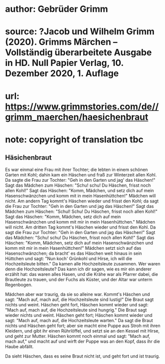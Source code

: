 # author: Gebrüder Grimm
# source: ?Jacob und Wilhelm Grimm (2020). Grimms Märchen – Vollständig überarbeitete Ausgabe in HD. Null Papier Verlag, 10. Dezember 2020, 1. Auflage
# url: https://www.grimmstories.com/de//grimm_maerchen/haesichenbraut
# note: copyright of translation tbc

## Häsichenbraut 

Es war einmal eine Frau mit ihrer Tochter; die lebten in einem schönen
Garten mit Kohl; dahin kam ein Häschen und fraß zur Winterzeit allen
Kohl. Da sagte die Frau zur Tochter: "Geh in den Garten und jag' das
Häschen!" Sagt das Mädchen zum Häschen: "Schu! schu! Du Häschen,
frisst noch allen Kohl!" Sagt das Häschen: "Komm, Mädchen, und setz
dich auf mein Hasenschwänzchen und komm mit in mein Hasenhüttchen!"
Mädchen will nicht. Am andern Tag kommt's Häschen wieder und frisst den
Kohl; da sagt die Frau zur Tochter: "Geh in den Garten und jag das
Häschen!" Sagt das Mädchen zum Häschen: "Schul! Schu! Du Häschen,
frisst noch allen Kohl!" Sagt das Häschen: "Komm, Mädchen, setz dich
auf mein Hasenschwänzchen und komm mit mir in mein Hasenhüttchen."
Mädchen will nicht. Am dritten Tag kommt's Häschen wieder und frisst
den Kohl. Da sagt die Frau zur Tochter: "Geh in den Garten und jag das
Häschen!" Sagt das Mädchen: "Schu! schu! Du Häschen, frisst noch allen
Kohl!" Sagt das Häschen: "Komm, Mädchen, setz dich auf mein
Hasenschwänzchen und komm mit mir in mein Hasenhüttchen!" Mädchen setzt
sich auf das Hasenschwänzchen; da bracht' es das Häschen weit hinaus in
sein Hüttchen und sagt: "Nun koch' Grünkohl und Hirse, ich will die
Hochzeitsleute bitten." Da kamen alle Hochzeitsleute zusammen. Wer
waren denn die Hochzeitsleute? Das kann ich dir sagen, wie es mir ein
anderer erzählt hat: das waren alles Hasen, und die Krähe war als
Pfarrer dabei, die Brautleute zu trauen, und der Fuchs als Küster, und
der Altar war unterm Regenbogen.

Mädchen aber war traurig, da sie so alleine war. Kommt's Häschen und
sagt: "Mach auf, mach auf, die Hochzeitsleute sind lustig!" Die Braut
sagt nichts und weint. Häschen geht fort, Häschen kommt wieder und sagt:
"Mach auf, mach auf, die Hochzeitsleute sind hungrig." Die Braut sagt
wieder nichts und weint. Häschen geht fort; Häschen kommt wieder und
sagt: "Mach auf, mach auf, die Hochzeitsleute warten." Da sagt die
Braut nichts und Häschen geht fort; aber sie macht eine Puppe aus Stroh
mit ihren Kleidern, und gibt ihr einen Rührlöffel, und setzt sie an den
Kessel mit Hirse, und geht zur Mutter. Häschen kommt noch einmal und
sagt: "Mach auf, mach auf," und macht auf und wirft der Puppe was an
den Kopf, dass ihr die Haube abfällt.

Da sieht Häschen, dass es seine Braut nicht ist, und geht fort und ist
traurig.
